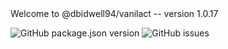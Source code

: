 <!-- ⚠️ This README has been generated from the file(s) "blueprint.md" ⚠️-->Welcome to @dbidwell94/vanilact -- version 1.0.17

![GitHub package.json version](https://img.shields.io/github/package-json/v/dbidwell94/vanilact?style=for-the-badge) ![GitHub issues](https://img.shields.io/github/issues/dbidwell94/vanilact)